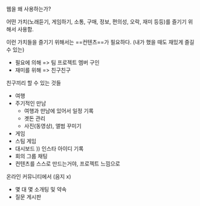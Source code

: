 웹을 왜 사용하는가? 

어떤 가치(노래듣기, 게임하기, 소통, 구매, 정보, 편의성, 오락, 재미 등등)를 즐기기 위해서 사용함.

이런 가치들을 즐기기 위해서는 ==컨텐츠==가 필요하다. (내가 했을 때도 재밌게 즐길 수 있는)

- 필요에 의해 => 팀 프로젝트 멤버 구인
- 재미를 위해 => 친구친구


친구끼리 할 수 있는 것들
- 여행
- 주기적인 만남
	- 여행과 만남에 있어서 일정 기록
	- 곗돈 관리
	- 사진(동영상), 앨범 꾸미기
- 게임
- 스팀 게임
- 대시보드 )) 인스타 아이디 기록
- 회의 그룹 채팅
- 컨텐츠를 스스로 만드는거야, 프로젝트 느낌으로

온라인 커뮤니티에서 (음지 x)
- 몇 대 몇 소개팅 및 약속
- 질문 게시판


